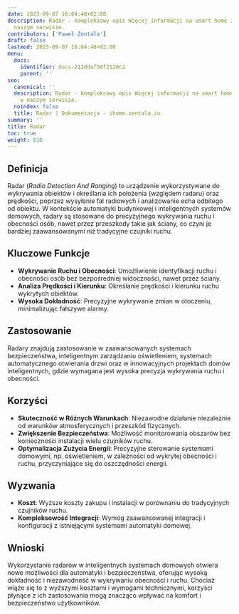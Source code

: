 ```yaml
---
date: 2023-09-07 16:04:48+02:00
description: Radar - kompleksowy opis Więcej informacji na smart home znajdziesz w
  naszym serwisie.
contributors: ['Paweł Żentała']
draft: false
lastmod: 2023-09-07 16:04:48+02:00
menu:
  docs:
    identifier: docs-212ddaf50f2120c2
    parent: ''
seo:
  canonical: ''
  description: Radar - kompleksowy opis Więcej informacji na smart home znajdziesz
    w naszym serwisie.
  noindex: false
  title: Radar | Dokumentacja - ihome.zentala.io
summary: ''
title: Radar
toc: true
weight: 810
---
```



## Definicja

Radar (*Radio Detection And Ranging*) to urządzenie wykorzystywane do wykrywania obiektów i określania ich położenia (względem radaru) oraz prędkości, poprzez wysyłanie fal radiowych i analizowanie echa odbitego od obiektu. W kontekście automatyki budynkowej i inteligentnych systemów domowych, radary są stosowane do precyzyjnego wykrywania ruchu i obecności osób, nawet przez przeszkody takie jak ściany, co czyni je bardziej zaawansowanymi niż tradycyjne czujniki ruchu.

## Kluczowe Funkcje

- **Wykrywanie Ruchu i Obecności**: Umożliwienie identyfikacji ruchu i obecności osób bez bezpośredniej widoczności, nawet przez ściany.
- **Analiza Prędkości i Kierunku**: Określanie prędkości i kierunku ruchu wykrytych obiektów.
- **Wysoka Dokładność**: Precyzyjne wykrywanie zmian w otoczeniu, minimalizując fałszywe alarmy.

## Zastosowanie

Radary znajdują zastosowanie w zaawansowanych systemach bezpieczeństwa, inteligentnym zarządzaniu oświetleniem, systemach automatycznego otwierania drzwi oraz w innowacyjnych projektach domów inteligentnych, gdzie wymagana jest wysoka precyzja wykrywania ruchu i obecności.

## Korzyści

- **Skuteczność w Różnych Warunkach**: Niezawodne działanie niezależnie od warunków atmosferycznych i przeszkód fizycznych.
- **Zwiększenie Bezpieczeństwa**: Możliwość monitorowania obszarów bez konieczności instalacji wielu czujników ruchu.
- **Optymalizacja Zużycia Energii**: Precyzyjne sterowanie systemami domowymi, np. oświetleniem, w zależności od wykrytej obecności i ruchu, przyczyniające się do oszczędności energii.

## Wyzwania

- **Koszt**: Wyższe koszty zakupu i instalacji w porównaniu do tradycyjnych czujników ruchu.
- **Kompleksowość Integracji**: Wymóg zaawansowanej integracji i konfiguracji z istniejącymi systemami automatyki domowej.

## Wnioski

Wykorzystanie radarów w inteligentnych systemach domowych otwiera nowe możliwości dla automatyki i bezpieczeństwa, oferując wysoką dokładność i niezawodność w wykrywaniu obecności i ruchu. Chociaż wiąże się to z wyższymi kosztami i wymogami technicznymi, korzyści płynące z ich zastosowania mogą znacząco wpływać na komfort i bezpieczeństwo użytkowników.
